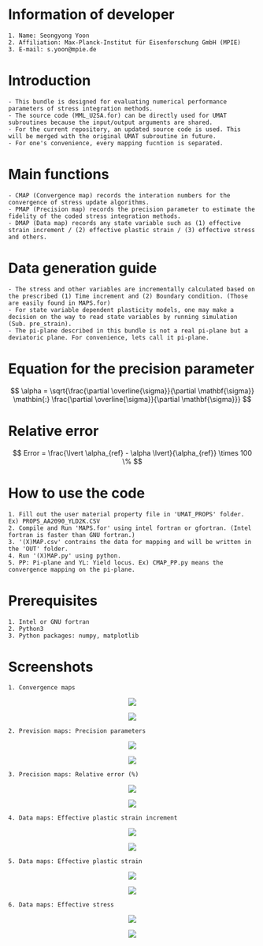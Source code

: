 # Information of developer
    1. Name: Seongyong Yoon
    2. Affiliation: Max-Planck-Institut für Eisenforschung GmbH (MPIE)
    3. E-mail: s.yoon@mpie.de

# Introduction
    - This bundle is designed for evaluating numerical performance parameters of stress integration methods.
    - The source code (MML_U2SA.for) can be directly used for UMAT subroutines because the input/output arguments are shared. 
    - For the current repository, an updated source code is used. This will be merged with the original UMAT subroutine in future.
    - For one's convenience, every mapping fucntion is separated.

# Main functions
    - CMAP (Convergence map) records the interation numbers for the convergence of stress update algorithms.
    - PMAP (Precision map) records the precision parameter to estimate the fidelity of the coded stress integration methods.
    - DMAP (Data map) records any state variable such as (1) effective strain increment / (2) effective plastic strain / (3) effective stress and others.

# Data generation guide
    - The stress and other variables are incrementally calculated based on the prescribed (1) Time increment and (2) Boundary condition. (Those are easily found in MAPS.for)
    - For state variable dependent plasticity models, one may make a decision on the way to read state variables by running simulation (Sub. pre_strain).
    - The pi-plane described in this bundle is not a real pi-plane but a deviatoric plane. For convenience, lets call it pi-plane.

# Equation for the precision parameter
$$ \alpha = \sqrt{\frac{\partial \overline{\sigma}}{\partial \mathbf{\sigma}} \mathbin{:} \frac{\partial \overline{\sigma}}{\partial \mathbf{\sigma}}} $$

# Relative error
$$ Error = \frac{\lvert \alpha_{ref} - \alpha \lvert}{\alpha_{ref}} \times 100 \% $$

# How to use the code
    1. Fill out the user material property file in 'UMAT_PROPS' folder. Ex) PROPS_AA2090_YLD2K.CSV
    2. Compile and Run 'MAPS.for' using intel fortran or gfortran. (Intel fortran is faster than GNU fortran.)
    3. '(X)MAP.csv' contrains the data for mapping and will be written in the 'OUT' folder.
    4. Run '(X)MAP.py' using python. 
    5. PP: Pi-plane and YL: Yield locus. Ex) CMAP_PP.py means the convergence mapping on the pi-plane.

# Prerequisites
    1. Intel or GNU fortran
    2. Python3
    3. Python packages: numpy, matplotlib

# Screenshots
    1. Convergence maps
<p align="center"><img src="https://github.com/theysy/Mapping_tools/blob/main/Screenshots/CMAP_PP_CPPM_0.01.png"></p>  
<p align="center"><img src="https://github.com/theysy/Mapping_tools/blob/main/Screenshots/CMAP_YL_CPPM_0.01.png"></p>  

    2. Prevision maps: Precision parameters
<p align="center"><img src="https://github.com/theysy/Mapping_tools/blob/main/Screenshots/PMAP_PP_CPPM_0.01.png"></p>   
<p align="center"><img src="https://github.com/theysy/Mapping_tools/blob/main/Screenshots/PMAP_YL_CPPM_0.01.png"></p>

    3. Precision maps: Relative error (%)
<p align="center"><img src="https://github.com/theysy/Mapping_tools/blob/main/Screenshots/EMAP_PP_CPPM_0.01.png"></p>   
<p align="center"><img src="https://github.com/theysy/Mapping_tools/blob/main/Screenshots/EMAP_YL_CPPM_0.01.png"></p>   

    4. Data maps: Effective plastic strain increment
<p align="center"><img src="https://github.com/theysy/Mapping_tools/blob/main/Screenshots/DMAP1_PP_CPPM_0.01.png"></p>   
<p align="center"><img src="https://github.com/theysy/Mapping_tools/blob/main/Screenshots/DMAP1_YL_CPPM_0.01.png"></p>   

    5. Data maps: Effective plastic strain
<p align="center"><img src="https://github.com/theysy/Mapping_tools/blob/main/Screenshots/DMAP2_PP_CPPM_0.01.png"></p>   
<p align="center"><img src="https://github.com/theysy/Mapping_tools/blob/main/Screenshots/DMAP2_YL_CPPM_0.01.png"></p>   

    6. Data maps: Effective stress
<p align="center"><img src="https://github.com/theysy/Mapping_tools/blob/main/Screenshots/DMAP3_PP_CPPM_0.01.png"></p>   
<p align="center"><img src="https://github.com/theysy/Mapping_tools/blob/main/Screenshots/DMAP3_YL_CPPM_0.01.png"></p>   
